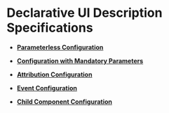 # Declarative UI Description Specifications<a name="EN-US_TOPIC_0000001157388851"></a>

-   **[Parameterless Configuration](ts-parameterless-configuration.md)**  

-   **[Configuration with Mandatory Parameters](ts-configuration-with-mandatory-parameters.md)**  

-   **[Attribution Configuration](ts-attribution-configuration.md)**  

-   **[Event Configuration](ts-event-configuration.md)**  

-   **[Child Component Configuration](ts-child-component-configuration.md)**  


